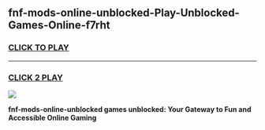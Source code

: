 
## fnf-mods-online-unblocked-Play-Unblocked-Games-Online-f7rht
<h3>
<a href="https://premium76.site?title=fnf-mods-online-unblocked&ref=25A">CLICK TO PLAY</a></h3>
<hr>

<h3>
<a href="https://premium76.site?title=fnf-mods-online-unblocked&ref=25A">CLICK 2 PLAY</a>
  
</h3>

<a href="https://premium76.site?title=fnf-mods-online-unblocked&ref=25A"><img src="https://clearcache.store/games.png"></a>


**fnf-mods-online-unblocked games unblocked: Your Gateway to Fun and Accessible Online Gaming**
